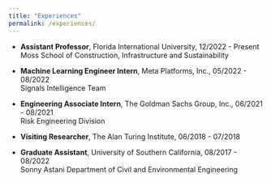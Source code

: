 ```yaml
---
title: "Experiences"
permalink: /experiences/
---
```



- **Assistant Professor**, Florida International University, 12/2022 - Present\
Moss School of Construction, Infrastructure and Sustainability

- **Machine Learning Engineer Intern**, Meta Platforms, Inc., 05/2022 - 08/2022\
Signals Intelligence Team

- **Engineering Associate Intern**, The Goldman Sachs Group, Inc., 06/2021 - 08/2021\
Risk Engineering Division

- **Visiting Researcher**, The Alan Turing Institute, 06/2018 - 07/2018

- **Graduate Assistant**, University of Southern California, 08/2017 - 08/2022\
Sonny Astani Department of Civil and Environmental Engineering   
